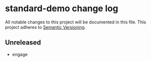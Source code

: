 # standard-demo change log

All notable changes to this project will be documented in this file.
This project adheres to [Semantic Versioning](http://semver.org/).

## Unreleased
* engage
